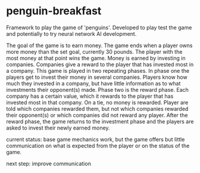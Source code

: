 # penguin-breakfast
Framework to play the game of 'penguins'. Developed to play test the game and potentially to try neural network AI development.

The goal of the game is to earn money. The game ends when a player owns more money than the set goal, currently 30 pounds. The player with the most money at that point wins the game. Money is earned by investing in companies. Companies give a reward to the player that has invested most in a company. 
This game is played in two repeating phases. In phase one the players get to invest their money in several companies. Players know how much they invested in a company, but have little information as to what investments their opponent(s) made. Phase two is the reward phase. Each company has a certain value, which it rewards to the player that has invested most in that company. On a tie, no money is rewarded. Player are told which companies rewarded them, but not which companies rewarded their opponent(s) or which companies did not reward any player. After the reward phase, the game returns to the investment phase and the players are asked to invest their newly earned money. 

current status: base game mechanics work, but the game offers but little communication on what is expected from the player or on the status of the game. 

next step: improve communication
